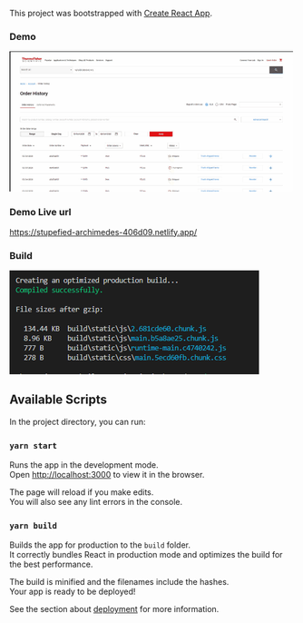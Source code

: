 This project was bootstrapped with [Create React App](https://github.com/facebook/create-react-app).

### Demo
![Order history page demo](demo/orderhistory.gif)
### Demo Live url
https://stupefied-archimedes-406d09.netlify.app/

### Build
![build](demo/build.PNG)


## Available Scripts

In the project directory, you can run:

### `yarn start`

Runs the app in the development mode.<br />
Open [http://localhost:3000](http://localhost:3000) to view it in the browser.

The page will reload if you make edits.<br />
You will also see any lint errors in the console.

### `yarn build`

Builds the app for production to the `build` folder.<br />
It correctly bundles React in production mode and optimizes the build for the best performance.

The build is minified and the filenames include the hashes.<br />
Your app is ready to be deployed!

See the section about [deployment](https://facebook.github.io/create-react-app/docs/deployment) for more information.

